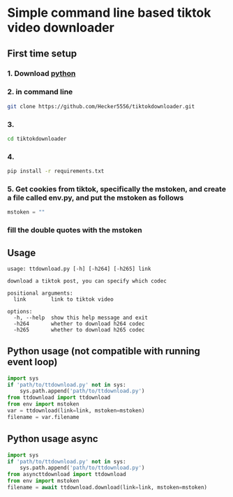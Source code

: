 # Simple command line based tiktok video downloader
## First time setup
### 1. Download [python](https://python.org)
### 2. in command line 
```bash
git clone https://github.com/Hecker5556/tiktokdownloader.git
```
### 3. 
```bash
cd tiktokdownloader
```
### 4. 
```bash
pip install -r requirements.txt
```
### 5. Get cookies from tiktok, specifically the mstoken, and create a file called env.py, and put the mstoken as follows
```python
mstoken = ""
```
### fill the double quotes with the mstoken
## Usage
```
usage: ttdownload.py [-h] [-h264] [-h265] link

download a tiktok post, you can specify which codec

positional arguments:
  link        link to tiktok video

options:
  -h, --help  show this help message and exit
  -h264       whether to download h264 codec
  -h265       whether to download h265 codec
```
## Python usage (not compatible with running event loop)
```python
import sys
if 'path/to/ttdownload.py' not in sys:
    sys.path.append('path/to/ttdownload.py')
from ttdownload import ttdownload
from env import mstoken
var = ttdownload(link=link, mstoken=mstoken)
filename = var.filename
```
## Python usage async
```python
import sys
if 'path/to/ttdownload.py' not in sys:
    sys.path.append('path/to/ttdownload.py')
from asyncttdownload import ttdownload
from env import mstoken
filename = await ttdownload.download(link=link, mstoken=mstoken)
```
